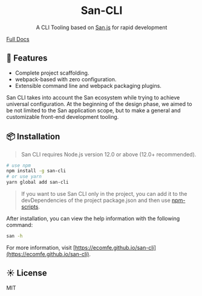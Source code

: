 <h1 align="center">San-CLI</h1>

<div align="center">
A CLI Tooling based on <a href="https://baidu.github.io/san/">San.js</a> for rapid development

</div>

[Full Docs](https://ecomfe.github.io/san-cli/)

## 🎉 Features

-   Complete project scaffolding.
-   webpack-based with zero configuration.
-   Extensible command line and webpack packaging plugins.

San CLI takes into account the San ecosystem while trying to achieve universal configuration. At the beginning of the design phase, we aimed to be not limited to the San application scope, but to make a general and customizable front-end development tooling.

## 📦 Installation

> San CLI requires Node.js version 12.0 or above (12.0+ recommended).

```bash
# use npm
npm install -g san-cli
# or use yarn
yarn global add san-cli
```

> If you want to use San CLI only in the project, you can add it to the devDependencies of the project package.json and then use [npm-scripts](https://docs.npmjs.com/misc/scripts).

After installation, you can view the help information with the following command:

```bash
san -h
```

For more information, visit [https://ecomfe.github.io/san-cli](https://ecomfe.github.io/san-cli).

## ☀️ License

MIT
